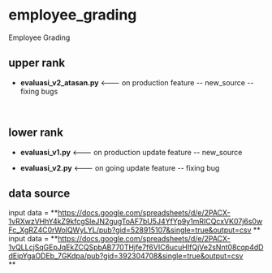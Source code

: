# employee_grading
Employee Grading


## upper rank 
- **evaluasi_v2_atasan.py** <--- on production
feature
-- new_source
-- fixing bugs


<br>

## lower rank 
- **evaluasi_v1.py** <--- on production
update feature
-- new_source 

- **evaluasi_v2.py** <--- on going
update feature
-- fixing bug


## data source

input data = **https://docs.google.com/spreadsheets/d/e/2PACX-1vRXwzVHhY4kZ9kfcgSleJN2gugToAF7bU5J4YfYp9y1mRICQcxVK07j6s0wFc_XgRZ4C0rWolQWyLYL/pub?gid=528915107&single=true&output=csv
**
input data = **https://docs.google.com/spreadsheets/d/e/2PACX-1vQLLcjSqGEpJqEkZCQSpbAB770THjfe7f6VIC6ucuHIfQjVe2sNnt08cqp4dDdEipYgaODEb_7GKdpa/pub?gid=392304708&single=true&output=csv    
**
  
    
